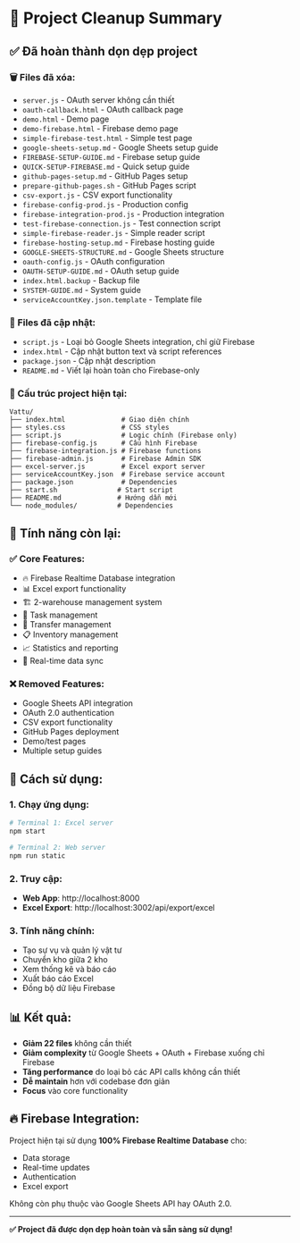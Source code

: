 # 🧹 Project Cleanup Summary

## ✅ **Đã hoàn thành dọn dẹp project**

### **🗑️ Files đã xóa:**
- `server.js` - OAuth server không cần thiết
- `oauth-callback.html` - OAuth callback page
- `demo.html` - Demo page
- `demo-firebase.html` - Firebase demo page
- `simple-firebase-test.html` - Simple test page
- `google-sheets-setup.md` - Google Sheets setup guide
- `FIREBASE-SETUP-GUIDE.md` - Firebase setup guide
- `QUICK-SETUP-FIREBASE.md` - Quick setup guide
- `github-pages-setup.md` - GitHub Pages setup
- `prepare-github-pages.sh` - GitHub Pages script
- `csv-export.js` - CSV export functionality
- `firebase-config-prod.js` - Production config
- `firebase-integration-prod.js` - Production integration
- `test-firebase-connection.js` - Test connection script
- `simple-firebase-reader.js` - Simple reader script
- `firebase-hosting-setup.md` - Firebase hosting guide
- `GOOGLE-SHEETS-STRUCTURE.md` - Google Sheets structure
- `oauth-config.js` - OAuth configuration
- `OAUTH-SETUP-GUIDE.md` - OAuth setup guide
- `index.html.backup` - Backup file
- `SYSTEM-GUIDE.md` - System guide
- `serviceAccountKey.json.template` - Template file

### **📝 Files đã cập nhật:**
- `script.js` - Loại bỏ Google Sheets integration, chỉ giữ Firebase
- `index.html` - Cập nhật button text và script references
- `package.json` - Cập nhật description
- `README.md` - Viết lại hoàn toàn cho Firebase-only

### **📁 Cấu trúc project hiện tại:**
```
Vattu/
├── index.html              # Giao diện chính
├── styles.css              # CSS styles
├── script.js               # Logic chính (Firebase only)
├── firebase-config.js      # Cấu hình Firebase
├── firebase-integration.js # Firebase functions
├── firebase-admin.js       # Firebase Admin SDK
├── excel-server.js         # Excel export server
├── serviceAccountKey.json  # Firebase service account
├── package.json            # Dependencies
├── start.sh               # Start script
├── README.md              # Hướng dẫn mới
└── node_modules/          # Dependencies
```

## 🎯 **Tính năng còn lại:**

### **✅ Core Features:**
- 🔥 Firebase Realtime Database integration
- 📊 Excel export functionality
- 🏗️ 2-warehouse management system
- 📝 Task management
- 🚚 Transfer management
- 📋 Inventory management
- 📈 Statistics and reporting
- 🔄 Real-time data sync

### **❌ Removed Features:**
- Google Sheets API integration
- OAuth 2.0 authentication
- CSV export functionality
- GitHub Pages deployment
- Demo/test pages
- Multiple setup guides

## 🚀 **Cách sử dụng:**

### **1. Chạy ứng dụng:**
```bash
# Terminal 1: Excel server
npm start

# Terminal 2: Web server
npm run static
```

### **2. Truy cập:**
- **Web App**: http://localhost:8000
- **Excel Export**: http://localhost:3002/api/export/excel

### **3. Tính năng chính:**
- Tạo sự vụ và quản lý vật tư
- Chuyển kho giữa 2 kho
- Xem thống kê và báo cáo
- Xuất báo cáo Excel
- Đồng bộ dữ liệu Firebase

## 📊 **Kết quả:**

- **Giảm 22 files** không cần thiết
- **Giảm complexity** từ Google Sheets + OAuth + Firebase xuống chỉ Firebase
- **Tăng performance** do loại bỏ các API calls không cần thiết
- **Dễ maintain** hơn với codebase đơn giản
- **Focus** vào core functionality

## 🔥 **Firebase Integration:**

Project hiện tại sử dụng **100% Firebase Realtime Database** cho:
- Data storage
- Real-time updates
- Authentication
- Excel export

Không còn phụ thuộc vào Google Sheets API hay OAuth 2.0.

---

**✅ Project đã được dọn dẹp hoàn toàn và sẵn sàng sử dụng!**
